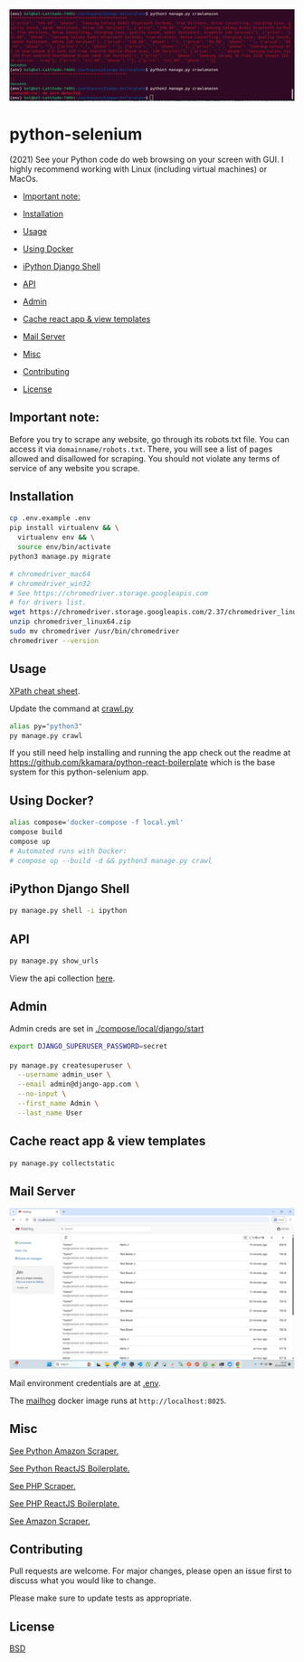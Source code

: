 <img src="https://github.com/kkamara/useful/raw/main/selenium-py.png" alt="selenium-py.png" />

# python-selenium

(2021) See your Python code do web browsing on your screen with GUI. I highly recommend working with Linux (including virtual machines) or MacOs.

* [Important note:](#note)

* [Installation](#installation)

* [Usage](#usage)

* [Using Docker](#using-docker)

* [iPython Django Shell](#ipython-django-shell)

* [API](#api)

* [Admin](#admin)

* [Cache react app & view templates](#cache-templates)

* [Mail Server](#mail-server)

* [Misc](#misc)

* [Contributing](#contributing)

* [License](#license)

## Important note: <a name="note"></a>

Before you try to scrape any website, go through its robots.txt file. You can access it via `domainname/robots.txt`. There, you will see a list of pages allowed and disallowed for scraping. You should not violate any terms of service of any website you scrape. 

## Installation

```bash
cp .env.example .env
pip install virtualenv && \
  virtualenv env && \
  source env/bin/activate
python3 manage.py migrate
```

```bash
# chromedriver_mac64
# chromedriver_win32
# See https://chromedriver.storage.googleapis.com
# for drivers list.
wget https://chromedriver.storage.googleapis.com/2.37/chromedriver_linux64.zip
unzip chromedriver_linux64.zip
sudo mv chromedriver /usr/bin/chromedriver
chromedriver --version
```

## Usage

[XPath cheat sheet](https://devhints.io/xpath).

Update the command at [crawl.py](https://github.com/kkamara/python-selenium/blob/main/seleniumpy/management/commands/crawl.py)

```bash
alias py="python3"
py manage.py crawl
```

If you still need help installing and running the app check out the readme at https://github.com/kkamara/python-react-boilerplate which is the base system for this python-selenium app.

## Using Docker?

```bash
alias compose='docker-compose -f local.yml'
compose build
compose up
# Automated runs with Docker:
# compose up --build -d && python3 manage.py crawl
```

## iPython Django Shell

```bash
py manage.py shell -i ipython
```

## API

```bash
py manage.py show_urls
```

View the api collection [here](https://documenter.getpostman.com/view/17125932/UVyxQYrt).

## Admin

Admin creds are set in [./compose/local/django/start](https://raw.githubusercontent.com/kkamara/python-selenium/main/compose/local/django/start)

```bash
export DJANGO_SUPERUSER_PASSWORD=secret

py manage.py createsuperuser \
  --username admin_user \
  --email admin@django-app.com \
  --no-input \
  --first_name Admin \
  --last_name User
```

## Cache react app & view templates <a name="cache-templates"></a>

```bash
py manage.py collectstatic
```

## Mail Server

![docker-mailhog.png](https://raw.githubusercontent.com/kkamara/useful/main/docker-mailhog.png)

Mail environment credentials are at [.env](https://raw.githubusercontent.com/kkamara/python-selenium/main/.env.example).

The [mailhog](https://github.com/mailhog/MailHog) docker image runs at `http://localhost:8025`.

## Misc

[See Python Amazon Scraper.](https://github.com/kkamara/python-amazon-scraper)

[See Python ReactJS Boilerplate.](https://github.com/kkamara/python-reactjs-boilerplate)

[See PHP Scraper.](https://github.com/kkamara/php-scraper)

[See PHP ReactJS Boilerplate.](https://github.com/kkamara/python-reactjs-boilerplate)

[See Amazon Scraper.](https://github.com/kkamara/amazon-scraper)

## Contributing
Pull requests are welcome. For major changes, please open an issue first to discuss what you would like to change.

Please make sure to update tests as appropriate.

## License
[BSD](https://opensource.org/licenses/BSD-3-Clause)
